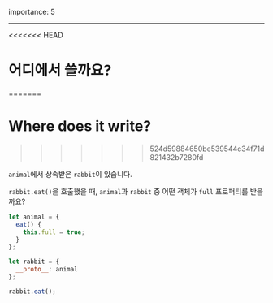 importance: 5

---

<<<<<<< HEAD
# 어디에서 쓸까요?
=======
# Where does it write?
>>>>>>> 524d59884650be539544c34f71d821432b7280fd

`animal`에서 상속받은 `rabbit`이 있습니다.

`rabbit.eat()`을 호출했을 때, `animal`과 `rabbit` 중 어떤 객체가 `full` 프로퍼티를 받을까요?

```js
let animal = {
  eat() {
    this.full = true;
  }
};

let rabbit = {
  __proto__: animal
};

rabbit.eat();
```
